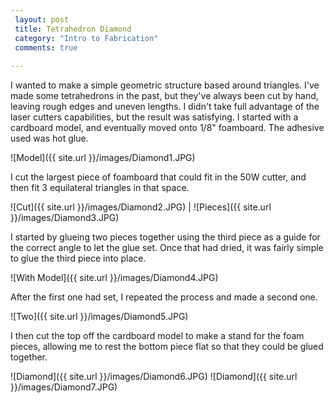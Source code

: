 ```yaml
---
 layout: post
 title: Tetrahedron Diamond
 category: "Intro to Fabrication"
 comments: true
 
---
```


I wanted to make a simple geometric structure based around triangles. I've made some tetrahedrons in the past, but they've always been cut by hand, leaving rough edges and uneven lengths. I didn't take full advantage of the laser cutters capabilities, but the result was satisfying. I started with a cardboard model, and eventually moved onto 1/8" foamboard. The adhesive used was hot glue. 

![Model]({{ site.url }}/images/Diamond1.JPG) 

I cut the largest piece of foamboard that could fit in the 50W cutter, and then fit 3 equilateral triangles in that space.

![Cut]({{ site.url }}/images/Diamond2.JPG) | ![Pieces]({{ site.url }}/images/Diamond3.JPG) 

I started by glueing two pieces together using the third piece as a guide for the correct angle to let the glue set. Once that had dried, it was fairly simple to glue the third piece into place. 

![With Model]({{ site.url }}/images/Diamond4.JPG) 

After the first one had set, I repeated the process and made a second one. 

![Two]({{ site.url }}/images/Diamond5.JPG) 

I then cut the top off the cardboard model to make a stand for the foam pieces, allowing me to rest the bottom piece flat so that they could be glued together.


![Diamond]({{ site.url }}/images/Diamond6.JPG)
![Diamond]({{ site.url }}/images/Diamond7.JPG) 




